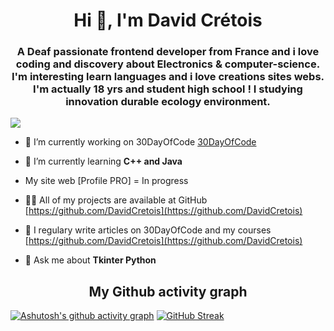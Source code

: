 <h1 align="center">Hi 👋, I'm David Crétois</h1>
<h3 align="center">A Deaf passionate frontend developer from France and i love coding and discovery about Electronics & computer-science. I'm interesting learn languages and i love creations sites webs. I'm actually 18 yrs and student high school ! I studying innovation durable ecology environment.</h3>

<p align="left"> <img src="https://img.shields.io/twitter/follow/DavidCretois?label=Twitter&logo=twitter&style=for-the-badge" <img src="https://img.shields.io/reddit/subreddit-subscribers/Flutter?label=reddit&logo=reddit&style=for-the-badge" </p>

- 🔭 I’m currently working on 30DayOfCode [30DayOfCode](https://github.com/DavidCretois/30dayofCode1)

- 🌱 I’m currently learning **C++ and Java**

- My site web [Profile PRO] = In progress 

- 👨‍💻 All of my projects are available at GitHub [https://github.com/DavidCretois](https://github.com/DavidCretois)

- 📝 I regulary write articles on 30DayOfCode and my courses [https://github.com/DavidCretois](https://github.com/DavidCretois)

- 💬 Ask me about **Tkinter Python**


<h2 align="center">My Github activity graph </h2>

[![Ashutosh's github activity graph](https://activity-graph.herokuapp.com/graph?username=DavidCretois&theme=github)](https://github.com/DavidCretois/github-readme-activity-graph)
[![GitHub Streak](http://github-readme-streak-stats.herokuapp.com?user=DavidCretois&theme=dark&hide_border=true)](https://git.io/streak-stats)

